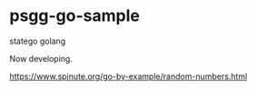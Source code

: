 # psgg-go-sample
statego golang 

Now developing.

https://www.spinute.org/go-by-example/random-numbers.html